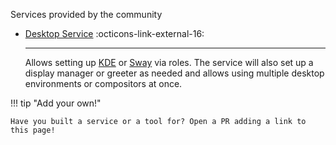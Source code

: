 Services provided by the community

<div class="grid cards" markdown>

-  [Desktop Service](https://github.com/pinpox/nixos/tree/main/clan-service-modules/desktop) :octicons-link-external-16:

    ---

    Allows setting up [KDE](https://kde.org) or [Sway](https://swaywm.org/) via
    roles. The service will also set up a display manager or greeter as needed
    and allows using multiple desktop environments or compositors at once.


</div>

!!! tip "Add your own!"

    Have you built a service or a tool for? Open a PR adding a link to this page!
